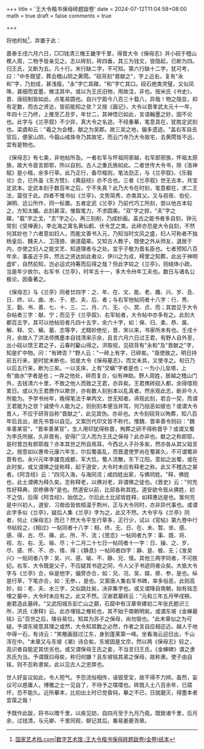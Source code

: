 +++
title = '王大令楷书保母砖题跋卷'
date = 2024-07-12T11:04:58+08:00
math = true 
draft = false
comments = true

+++

将他的帖[^1]，弃置于此：

嘉泰壬戌六月六日，□□钱清三槐王畿字千里，得晋大令《保母志》并小砚于稽山樵人周，二物予皆亲见之。志以砖刻，砖四垂，其三为钱文，皆隐起，已断为四。归王氏，又断为五。凡十行。末行缺二字，不可知。第六行缺十二字，犹可考，曰："中冬既望，葬会稽山阴之黄閍。"砚背刻"晋献之"，字上近右，复有"永和"字，乃划成，甚浅瘦。"永"字亡其磔，"和"字亡其口。砚石绝类灵璧，又似凤咮，甚细而宜墨，微洼其中。或以为王氏旧物，用故洼，非也。按米氏《书史》，晋、唐砚制皆如此，点笔易圆也。自兴宁距今八百三十载八，异哉！物之隐显，抑有定数，而古之贤达，皆前能知之欤？又按《画记》，大令以晋孝武太元十一年，年四十三乃终，上推至乙丑岁，年廿二，其神悟已如此，言语翰墨之妙，固不论也。此字与《兰亭叙》不少异，真大令之名迹。不经重摹，笔意具在，犹胜定武刻也。梁虞和云："羲之为会稽，献之为吴郡。故三吴之地，偏多遗迹。"盖右军自去官后，便家山阴，今蕺山戒珠寺乃其故宅，而云门寺乃大令故宅，去黄閍皆不远，宜有是物也。

《保母志》有七美，非他帖所及。一者右军与怀祖同家越，右军郎邪族，怀祖太原族，故大令首言郎邪，所以自别。古人之重氏族如此。二者世传大令书，除《洛神赋》是小楷，余多行草。此乃正行，备尽楷则，笔法劲正，与《兰亭叙》、《乐毅论》合，已外虽《东方赞》、《黄庭经》亦不合也。三者《兰亭叙》世无古本，共宝定武本。定武本刻于数百年之后，宁不失真？此乃大令在时刻，笔意都在，求二王法，莫信于此。四者不惟书似《兰亭》，文势简秀，亦类其父。又与叔夜、伯伦、渊明、远公所作，同一标置。五者定武《兰亭》乃前代巧工所刻，尝以他古本较之，方知太媚。此刻甚深，惟取笔力，不求圆美。"双"字之掠，"夫"字之磔，"载"字之戈，"志"字之心，再三刻削，乃成妙画。盖古之能书者多自刻，钟元常刻《受禅表》，李北海之寓名黄仙鹤、伏令芝之类。此砖亦恐是大令自刻，不然何其妙也？六者意如妇人，而能文善书入元，乃知当时文风之盛，妇人可称者不独杨皇后、魏夫人、卫茂猗、谢道蕴辈。又知古人教子，既使之外从师友，退居于内，亦使之妇人之能文艺、知道理者与之处。宜乎子敬为晋名臣也。七者预知八百年余，事虽近于异，然古之贤达如此者众，伊川之为戎，樗里之知葬，此出于神明虚旷，自然前知，岂必运式持筹而后得之哉？但此字较之《兰亭》，则结体小疏，当是年少故尔。右军书《兰亭》，时年五十一，多大令卅年工夫也。数日与诸名公极论，因备著之。

《保母志》与《兰亭》同者廿四字：之、年、在、文、能、老、趣、兴、岁、丑、日、终、以、曲、水、于、悲、夫、后、者；与右军他帖同者十八字：行、秀、王、勤、书、善、七、十、三、二、月、六、无、小、冥、贞、而；其尝见于大令杂帖者三字：献、宁；而见于《兰亭叙》、右军帖者，大令帖中亦多有之。此刻大都百五字，其可以他帖验者凡四十五字，余六十字，如：保、归、柔、恭、属、解、释、交、螭、墓、志等字，尤精妙绝伦，晋、宋以来，书家所未有也。壬戌十月，余故人了洪法师携墨本自钱清来示余，且言六月六日过王君，有野人自外至，出小砚以馈王君之子，云春时斸山得之。洪取视，见砚背有"永和"及"晋献之"字，知是圹中物。问："有碑否？"野人云："一砖上有字，已碎矣。"亟使致之。明日持前五行来，是时犹未断也，验是大令《保母墓志》，而文未具，又使寻之。旬日乃以后五行来，断为三矣。一以支床，上有"交螭"字者是也；一为小儿垒塔，上有"曲水"字者是也；一弃之他处，碎而复合，似有神助。野人周姓，居越之稽山门外，去钱清六十里，不致之他人而致之王君，亦异矣。王君携砖砚入都，余得借观累日。或以为王君赝作以欺世，亦有数人刻别本以乱真者。然余观此志，断非今人所能为。予学书卅年，晚得笔法于单丙文，世无知者。谛观此刻，若合一契，而谓王君能为之欤？诚使今人能为之，则别刻本便当并驾，何乃拙恶如彼也？或谓大令晋人，不应于研背自称"晋献之"，此见其伪。亦非也。大令刻砚背以殉葬，知八百年后且出，故先书晋以自见。又案历代印文皆不称代，惟魏、晋率善令则曰："魏率善某官"，"晋率善某官"，生人用印犹得称晋，殉葬之研不得称晋乎？或谓又蜀为李氏所据，久非晋有，安得广汉人而为王氏之保母？此亦非也。献之之称郎耶，是时晋岂有郎耶哉？亦本其世之所自焉耳。今西北人子孙多矣，然亦各从其父祖言之。按意如以惠帝元康六年生，尔后蜀虽乱，而晋遣使罗尚在蜀甚久，不可谓蜀非晋有也。永兴元年李雄克成都，军大饥，蜀人流散，东下江阳。意如之出蜀，或在此时矣。或又谓佛之徒称释，起于道安，大令时未应有释老之称。此又不稽古之甚者。《阿含经》云："四河入海，与海同流；咸四姓出家，与佛同姓。"释，佛姓也，此土谓佛为释久矣。志称释老，以佛对老，非谓佛之徒也。《晋史》云："何充性好释典，崇修佛寺"是也。然道安以前，比邱各称其姓。道安欲令皆从佛姓，初不之信，后得《阿含经》，始信之。尔后此土比邱皆姓释，如释惠远是也。案何充是中兴初人，道安、习凿齿皆依桓温于荆州，正与大令同时，亦非异代事也。或谓此字多似《兰亭》，疑后人集《兰亭》字为之，此又不然。大令宇与《兰亭》同者，何止《保母志》而已？然大令平生行草多，正行少，试以《官帖》第九卷中行书帖较之，《相过》一帖同者十八字：相、终、无、日、在、未、暂、坐、感、感、得、古、尽、痛、此、所、不、流；《思恋》一帖同者九字：事、既、将、视、左、右、无、喻、尽；十二月二十七日一帖同者十一字：日、操、之、岁、尽、感、怀、不、亦、情、得；《静息》一帖同者四字：静、是、极、无；《发吴兴》一贴同者八字：吴、兴、感、喻、不、静、兄、情。其他三两字同者，不可胜纪。右军、大令既是父子，不应疑其书迹之同，今人父子书迹同者众矣。大抵大令字与《兰亭》合，纵是他字，偏旁亦合，如：兄、况、吴、娱、掺、参，是也。纵是行草，下笔亦合，如：无参、，是也。又案唐人集右军书碑，率多俗恶，此则高妙，如：老、夫、水三字，又似跳灶矣，决非集字也。或又谓降自南朝，始有铭志埋之墓中，大令时未应有之。此又不然。汉谢君墓砖云："元和三年五月甲戌朔，谢君造此墓砖。"又武阳城东彭亡山之巅，石窟中有汉章帝建初二年张氏题识三所，洪氏《隶释》云。此亦埋铭之椎轮也，其不始于南朝明矣。或谓东坡《金蝉墓铭》云"百世之后，陵谷易位。知其为苏子之保母，尚勿毁也。"此末章似之为可疑。予谓东坡意其理之或然，大令知其数之必然，作者之言自应相迩近。越人于地中得一石，有诗云："笑椎画鼓过江东，身到蓬莱第一峰。坐看海云迎日出，千山浑在中。"末章又与东坡《潮》诗合矣。东坡固是文宗，然以两《保母志》较之，高识者自能定其优劣也。或又谓保母王氏之妾，不当言归王氏，《金蝉碑》谓之隶苏氏为当。予谓既曰母矣，称归何嫌？且东坡铭其弟之保母，故称隶。使子由自铭，则不忍称隶矣。此以见古人之忠厚也。

世人好妄议如此，令人短气。予恐流俗相传，诬毁至宝，故不得不力辨。虽然，妄议可以惑庸人，博雅之士一见自了，不待予之喋喋也。砖既入土八百余年，已腐坏，恐不能久。近所摹本，比初出土时已觉昏钝，摹之不已，日就磨灭，得墨本者宜葆之哉！

予既作此跋，将书以赠千里，以疾见妨，自四月至于九月乃竟。既致诸千里，后月余，过钱清，与元卿、千里同观，聊记其后。番易姜夔尧章。

[^1]:[国家艺术档.com|数字艺术馆 :王大令楷书保母砖题跋卷(全卷)纸本](http://xn--vcsu3i05le6a3dq38n.com/digital/file/744.htm)

